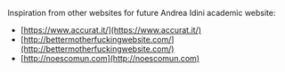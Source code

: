 Inspiration from other websites for future Andrea Idini academic website:
- [https://www.accurat.it/](https://www.accurat.it/)
- [http://bettermotherfuckingwebsite.com/](http://bettermotherfuckingwebsite.com/)
- [http://noescomun.com](http://noescomun.com)
